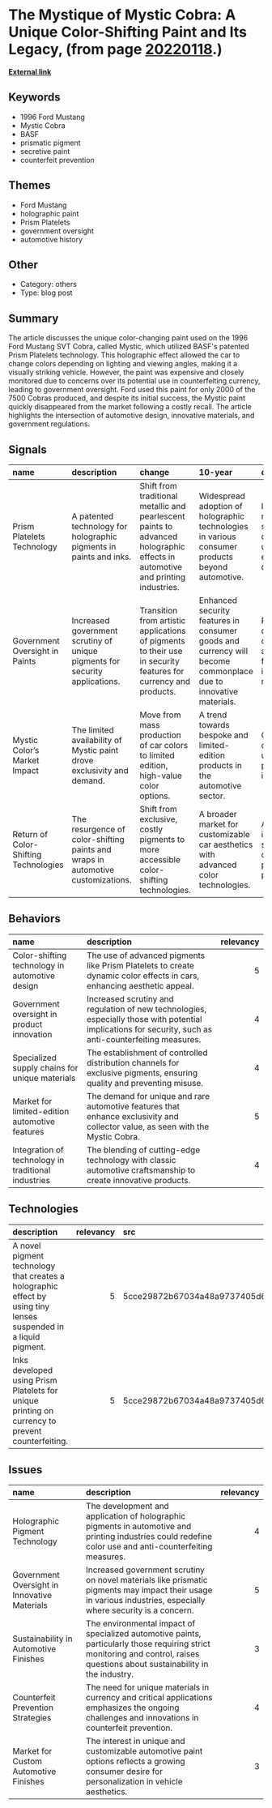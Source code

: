 # __The Mystique of Mystic Cobra: A Unique Color-Shifting Paint and Its Legacy__, (from page [20220118](https://kghosh.substack.com/p/20220118).)

__[External link](https://whyisthisinteresting.substack.com/p/the-mystic-cobra-edition)__



## Keywords

* 1996 Ford Mustang
* Mystic Cobra
* BASF
* prismatic pigment
* secretive paint
* counterfeit prevention

## Themes

* Ford Mustang
* holographic paint
* Prism Platelets
* government oversight
* automotive history

## Other

* Category: others
* Type: blog post

## Summary

The article discusses the unique color-changing paint used on the 1996 Ford Mustang SVT Cobra, called Mystic, which utilized BASF's patented Prism Platelets technology. This holographic effect allowed the car to change colors depending on lighting and viewing angles, making it a visually striking vehicle. However, the paint was expensive and closely monitored due to concerns over its potential use in counterfeiting currency, leading to government oversight. Ford used this paint for only 2000 of the 7500 Cobras produced, and despite its initial success, the Mystic paint quickly disappeared from the market following a costly recall. The article highlights the intersection of automotive design, innovative materials, and government regulations.

## Signals

| name                                  | description                                                                     | change                                                                                                                        | 10-year                                                                                                        | driving-force                                                                       |   relevancy |
|:--------------------------------------|:--------------------------------------------------------------------------------|:------------------------------------------------------------------------------------------------------------------------------|:---------------------------------------------------------------------------------------------------------------|:------------------------------------------------------------------------------------|------------:|
| Prism Platelets Technology            | A patented technology for holographic pigments in paints and inks.              | Shift from traditional metallic and pearlescent paints to advanced holographic effects in automotive and printing industries. | Widespread adoption of holographic technologies in various consumer products beyond automotive.                | Innovation in materials science and the demand for unique visual effects in design. |           4 |
| Government Oversight in Paints        | Increased government scrutiny of unique pigments for security applications.     | Transition from artistic applications of pigments to their use in security features for currency and products.                | Enhanced security features in consumer goods and currency will become commonplace due to innovative materials. | Rising concerns over counterfeiting and the need for secure identification methods. |           5 |
| Mystic Color’s Market Impact          | The limited availability of Mystic paint drove exclusivity and demand.          | Move from mass production of car colors to limited edition, high-value color options.                                         | A trend towards bespoke and limited-edition products in the automotive sector.                                 | Consumer desire for uniqueness and personalization in products.                     |           4 |
| Return of Color-Shifting Technologies | The resurgence of color-shifting paints and wraps in automotive customizations. | Shift from exclusive, costly pigments to more accessible color-shifting technologies.                                         | A broader market for customizable car aesthetics with advanced color technologies.                             | Advancements in material science and consumer preferences for personalization.      |           3 |

## Behaviors

| name                                                | description                                                                                                                                             |   relevancy |
|:----------------------------------------------------|:--------------------------------------------------------------------------------------------------------------------------------------------------------|------------:|
| Color-shifting technology in automotive design      | The use of advanced pigments like Prism Platelets to create dynamic color effects in cars, enhancing aesthetic appeal.                                  |           5 |
| Government oversight in product innovation          | Increased scrutiny and regulation of new technologies, especially those with potential implications for security, such as anti-counterfeiting measures. |           4 |
| Specialized supply chains for unique materials      | The establishment of controlled distribution channels for exclusive pigments, ensuring quality and preventing misuse.                                   |           4 |
| Market for limited-edition automotive features      | The demand for unique and rare automotive features that enhance exclusivity and collector value, as seen with the Mystic Cobra.                         |           5 |
| Integration of technology in traditional industries | The blending of cutting-edge technology with classic automotive craftsmanship to create innovative products.                                            |           4 |

## Technologies

| description                                                                                                      |   relevancy | src                              |
|:-----------------------------------------------------------------------------------------------------------------|------------:|:---------------------------------|
| A novel pigment technology that creates a holographic effect by using tiny lenses suspended in a liquid pigment. |           5 | 5cce29872b67034a48a9737405d66f5f |
| Inks developed using Prism Platelets for unique printing on currency to prevent counterfeiting.                  |           5 | 5cce29872b67034a48a9737405d66f5f |

## Issues

| name                                         | description                                                                                                                                                                   |   relevancy |
|:---------------------------------------------|:------------------------------------------------------------------------------------------------------------------------------------------------------------------------------|------------:|
| Holographic Pigment Technology               | The development and application of holographic pigments in automotive and printing industries could redefine color use and anti-counterfeiting measures.                      |           4 |
| Government Oversight in Innovative Materials | Increased government scrutiny on novel materials like prismatic pigments may impact their usage in various industries, especially where security is a concern.                |           5 |
| Sustainability in Automotive Finishes        | The environmental impact of specialized automotive paints, particularly those requiring strict monitoring and control, raises questions about sustainability in the industry. |           3 |
| Counterfeit Prevention Strategies            | The need for unique materials in currency and critical applications emphasizes the ongoing challenges and innovations in counterfeit prevention.                              |           4 |
| Market for Custom Automotive Finishes        | The interest in unique and customizable automotive paint options reflects a growing consumer desire for personalization in vehicle aesthetics.                                |           3 |